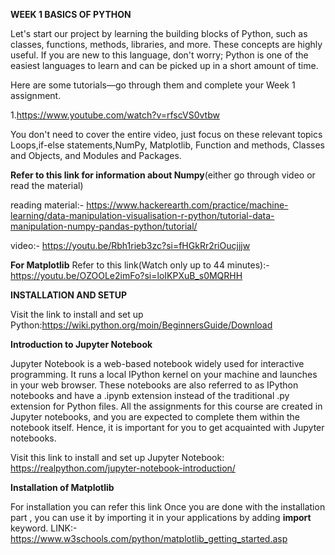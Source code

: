 **WEEK 1 BASICS OF PYTHON**

Let's start our project by learning the building blocks of Python, such as classes, functions, methods, libraries, and more. These concepts are highly useful. If you are new to this language, don't worry; Python is one of the easiest languages to learn and can be picked up in a short amount of time. 

Here are some tutorials—go through them and complete your Week 1 assignment.

1.https://www.youtube.com/watch?v=rfscVS0vtbw

You don't need to cover the entire video, just focus on these relevant topics Loops,if-else statements,NumPy, Matplotlib, Function and methods, Classes and Objects, and Modules and Packages.


**Refer to this link for information about Numpy**(either go through video or read the material)

reading material:- https://www.hackerearth.com/practice/machine-learning/data-manipulation-visualisation-r-python/tutorial-data-manipulation-numpy-pandas-python/tutorial/

video:- https://youtu.be/Rbh1rieb3zc?si=fHGkRr2riOucjjjw

**For Matplotlib**
Refer to this link(Watch only up to 44 minutes):- https://youtu.be/OZOOLe2imFo?si=loIKPXuB_s0MQRHH

**INSTALLATION AND SETUP**

Visit the link to install and set up Python:https://wiki.python.org/moin/BeginnersGuide/Download

**Introduction to Jupyter Notebook**

Jupyter Notebook is a web-based notebook widely used for interactive programming. It runs a local IPython kernel on your machine and launches in your web browser. These notebooks are also referred to as IPython notebooks and have a .ipynb extension instead of the traditional .py extension for Python files. All the assignments for this course are created in Jupyter notebooks, and you are expected to complete them within the notebook itself. Hence, it is important for you to get acquainted with Jupyter notebooks.

Visit this link to install and set up Jupyter Notebook: https://realpython.com/jupyter-notebook-introduction/ 


**Installation of Matplotlib**

For installation you can refer this link Once you are done with the installation part , you can use it by importing it in your applications by adding **import** keyword.
LINK:- https://www.w3schools.com/python/matplotlib_getting_started.asp




